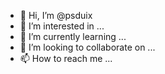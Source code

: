 - 👋 Hi, I’m @psduix
- 👀 I’m interested in ...
- 🌱 I’m currently learning ...
- 💞️ I’m looking to collaborate on ...
- 📫 How to reach me ...

<!---
psduix/psduix is a ✨ special ✨ repository because its `README.md` (this file) appears on your GitHub profile.
You can click the Preview link to take a look at your changes.
--->
